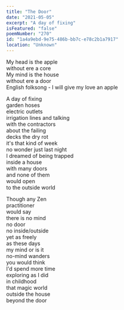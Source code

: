 ```yaml
---
title: "The Door"
date: "2021-05-05"
excerpt: "A day of fixing"
isFeatured: "false"
poemNumber: "270"
id: "1a4a9ebd-9e75-486b-bb7c-e78c2b1a7917"
location: "Unknown"
---
```


My head is the apple  
 without ere a core  
 My mind is the house  
 without ere a door  
 English folksong - I will give my love an apple

A day of fixing  
garden hoses  
electric outlets  
irrigation lines and talking  
with the contractors  
about the failing  
decks the dry rot  
it's that kind of week  
no wonder just last night  
I dreamed of being trapped  
inside a house  
with many doors  
and none of them  
would open  
to the outside world

Though any Zen  
practitioner  
would say  
there is no mind  
no door  
no inside/outside  
yet as freely  
as these days  
my mind or is it  
no-mind wanders  
you would think  
I'd spend more time  
exploring as I did  
in childhood  
that magic world  
outside the house  
beyond the door
